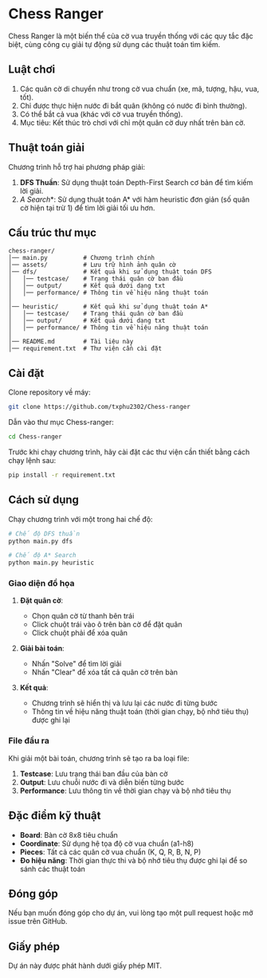 # Chess Ranger

Chess Ranger là một biến thể của cờ vua truyền thống với các quy tắc đặc biệt, cùng công cụ giải tự động sử dụng các thuật toán tìm kiếm.

## Luật chơi

1. Các quân cờ di chuyển như trong cờ vua chuẩn (xe, mã, tượng, hậu, vua, tốt).
2. Chỉ được thực hiện nước đi bắt quân (không có nước đi bình thường).
3. Có thể bắt cả vua (khác với cờ vua truyền thống).
4. Mục tiêu: Kết thúc trò chơi với chỉ một quân cờ duy nhất trên bàn cờ.

## Thuật toán giải

Chương trình hỗ trợ hai phương pháp giải:

1. **DFS Thuần**: Sử dụng thuật toán Depth-First Search cơ bản để tìm kiếm lời giải.
2. **A* Search**: Sử dụng thuật toán A* với hàm heuristic đơn giản (số quân cờ hiện tại trừ 1) để tìm lời giải tối ưu hơn.

## Cấu trúc thư mục

```
chess-ranger/
│── main.py          # Chương trình chính
│── assets/          # Lưu trữ hình ảnh quân cờ
│── dfs/             # Kết quả khi sử dụng thuật toán DFS
│   │── testcase/    # Trạng thái quân cờ ban đầu
│   │── output/      # Kết quả dưới dạng txt
│   │── performance/ # Thông tin về hiệu năng thuật toán
│
│── heuristic/       # Kết quả khi sử dụng thuật toán A*
│   │── testcase/    # Trạng thái quân cờ ban đầu
│   │── output/      # Kết quả dưới dạng txt
│   │── performance/ # Thông tin về hiệu năng thuật toán
│
│── README.md        # Tài liệu này
│── requirement.txt  # Thư viện cần cài đặt
```

## Cài đặt

Clone repository về máy:
```bash
git clone https://github.com/txphu2302/Chess-ranger
```

Dẫn vào thư mục Chess-ranger:
```bash
cd Chess-ranger
```

Trước khi chạy chương trình, hãy cài đặt các thư viện cần thiết bằng cách chạy lệnh sau:
```bash
pip install -r requirement.txt
```

## Cách sử dụng

Chạy chương trình với một trong hai chế độ:

```bash
# Chế độ DFS thuần
python main.py dfs

# Chế độ A* Search
python main.py heuristic
```

### Giao diện đồ họa

1. **Đặt quân cờ**: 
   - Chọn quân cờ từ thanh bên trái
   - Click chuột trái vào ô trên bàn cờ để đặt quân
   - Click chuột phải để xóa quân

2. **Giải bài toán**:
   - Nhấn "Solve" để tìm lời giải
   - Nhấn "Clear" để xóa tất cả quân cờ trên bàn

3. **Kết quả**:
   - Chương trình sẽ hiển thị và lưu lại các nước đi từng bước
   - Thông tin về hiệu năng thuật toán (thời gian chạy, bộ nhớ tiêu thụ) được ghi lại

### File đầu ra

Khi giải một bài toán, chương trình sẽ tạo ra ba loại file:

1. **Testcase**: Lưu trạng thái ban đầu của bàn cờ
2. **Output**: Lưu chuỗi nước đi và diễn biến từng bước
3. **Performance**: Lưu thông tin về thời gian chạy và bộ nhớ tiêu thụ

## Đặc điểm kỹ thuật

- **Board**: Bàn cờ 8x8 tiêu chuẩn
- **Coordinate**: Sử dụng hệ tọa độ cờ vua chuẩn (a1-h8)
- **Pieces**: Tất cả các quân cờ vua chuẩn (K, Q, R, B, N, P)
- **Đo hiệu năng**: Thời gian thực thi và bộ nhớ tiêu thụ được ghi lại để so sánh các thuật toán

## Đóng góp

Nếu bạn muốn đóng góp cho dự án, vui lòng tạo một pull request hoặc mở issue trên GitHub.

## Giấy phép

Dự án này được phát hành dưới giấy phép MIT.
